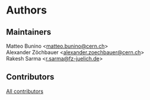 # Authors

## Maintainers

Matteo Bunino \<matteo.bunino@cern.ch\>  
Alexander Zöchbauer \<alexander.zoechbauer@cern.ch\>  
Rakesh Sarma \<r.sarma@fz-juelich.de\>

## Contributors

[All contributors](https://github.com/interTwin-eu/T6.5-AI-and-ML/graphs/contributors)
